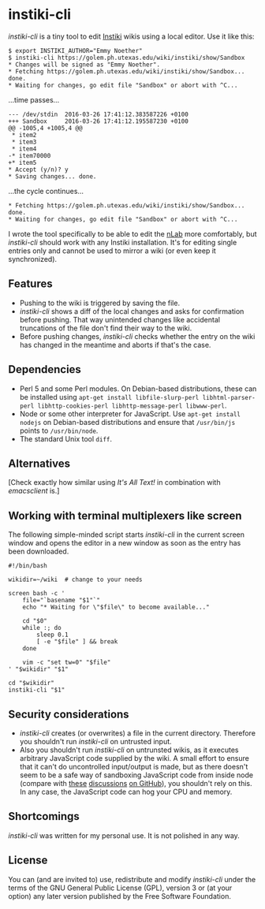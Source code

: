 # instiki-cli

*instiki-cli* is a tiny tool to edit
[Instiki](https://golem.ph.utexas.edu/wiki/instiki/show/HomePage) wikis using a
local editor. Use it like this:

    $ export INSTIKI_AUTHOR="Emmy Noether"
    $ instiki-cli https://golem.ph.utexas.edu/wiki/instiki/show/Sandbox
    * Changes will be signed as "Emmy Noether".
    * Fetching https://golem.ph.utexas.edu/wiki/instiki/show/Sandbox... done.
    * Waiting for changes, go edit file "Sandbox" or abort with ^C...

…time passes…

    --- /dev/stdin  2016-03-26 17:41:12.383587226 +0100
    +++ Sandbox     2016-03-26 17:41:12.195587230 +0100
    @@ -1005,4 +1005,4 @@
     * item2
     * item3
     * item4
    -* item70000
    +* item5
    * Accept (y/n)? y
    * Saving changes... done.

…the cycle continues…

    * Fetching https://golem.ph.utexas.edu/wiki/instiki/show/Sandbox... done.
    * Waiting for changes, go edit file "Sandbox" or abort with ^C...

I wrote the tool specifically to be able to edit the
[nLab](https://ncatlab.org/nlab/show/HomePage) more comfortably,
but *instiki-cli* should work with any Instiki installation. It's for editing
single entries only and cannot be used to mirror a wiki (or even keep it
synchronized).


## Features

* Pushing to the wiki is triggered by saving the file.
* *instiki-cli* shows a diff of the local changes and asks for confirmation
  before pushing. That way unintended changes like accidental truncations of
  the file don't find their way to the wiki.
* Before pushing changes, *instiki-cli* checks whether the entry on the wiki
  has changed in the meantime and aborts if that's the case.


## Dependencies

* Perl 5 and some Perl modules. On Debian-based distributions, these can be
  installed using `apt-get install libfile-slurp-perl libhtml-parser-perl
  libhttp-cookies-perl libhttp-message-perl libwww-perl`.
* Node or some other interpreter for JavaScript. Use `apt-get install nodejs`
  on Debian-based distributions and ensure that `/usr/bin/js` points to
  `/usr/bin/node`.
* The standard Unix tool `diff`.


## Alternatives

[Check exactly how similar using *It's All Text!* in combination with *emacsclient* is.]


## Working with terminal multiplexers like screen

The following simple-minded script starts *instiki-cli* in the current screen
window and opens the editor in a new window as soon as the entry has been
downloaded.

```shell
#!/bin/bash

wikidir=~/wiki  # change to your needs

screen bash -c '
    file="`basename "$1"`"
    echo "* Waiting for \"$file\" to become available..."

    cd "$0"
    while :; do
        sleep 0.1
        [ -e "$file" ] && break
    done

    vim -c "set tw=0" "$file"
' "$wikidir" "$1"

cd "$wikidir"
instiki-cli "$1"
```


## Security considerations

* *instiki-cli* creates (or overwrites) a file in the current directory.
  Therefore you shouldn't run *instiki-cli* on untrusted input.
* Also you shouldn't run *instiki-cli* on untrunsted wikis, as it executes
  arbitrary JavaScript code supplied by the wiki. A small effort to ensure that
  it can't do uncontrolled input/output is made, but as there doesn't seem to
  be a safe way of sandboxing JavaScript code from inside node (compare with
  [these](https://github.com/bcoe/sandcastle/issues/31)
  [discussions](https://github.com/nodejs/node-v0.x-archive/issues/1469) [on
  GitHub](https://github.com/oftn/oftn-bot/commit/892a34dda5dfd77b499b2c913801c2b599b31342)),
  you shouldn't rely on this. In any case, the JavaScript code can hog your CPU and memory.


## Shortcomings

*instiki-cli* was written for my personal use. It is not polished in any way.


## License

You can (and are invited to) use, redistribute and modify *instiki-cli* under
the terms of the GNU General Public License (GPL), version 3 or (at your
option) any later version published by the Free Software Foundation.
